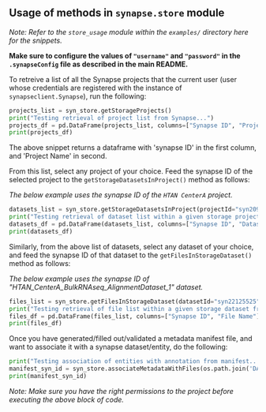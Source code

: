 ## Usage of methods in `synapse.store` module

_Note: Refer to the `store_usage` module within the `examples/` directory here for the snippets._

**Make sure to configure the values of `"username"` and `"password"` in the `.synapseConfig` file as described in the main README.**

To retreive a list of all the Synapse projects that the current user (user whose credentials are registered with the instance of `synapseclient.Synapse`), run the following:

```python
projects_list = syn_store.getStorageProjects()
print("Testing retrieval of project list from Synapse...")
projects_df = pd.DataFrame(projects_list, columns=["Synapse ID", "Project Name"])
print(projects_df)
```
The above snippet returns a dataframe with 'synapse ID' in the first column, and 'Project Name' in second.

From this list, select any project of your choice. Feed the synapse ID of the selected project to the `getStorageDatasetsInProject()` method as follows:

_The below example uses the synapse ID of the `HTAN CenterA` project._

```python
datasets_list = syn_store.getStorageDatasetsInProject(projectId="syn20977135")
print("Testing retrieval of dataset list within a given storage project from Synapse...")
datasets_df = pd.DataFrame(datasets_list, columns=["Synapse ID", "Dataset Name"])
print(datasets_df)
```

Similarly, from the above list of datasets, select any dataset of your choice, and feed the synapse ID of that dataset to the `getFilesInStorageDataset()` method as follows:

_The below example uses the synapse ID of "HTAN_CenterA_BulkRNAseq_AlignmentDataset_1" dataset._

```python
files_list = syn_store.getFilesInStorageDataset(datasetId="syn22125525")
print("Testing retrieval of file list within a given storage dataset from Synapse")
files_df = pd.DataFrame(files_list, columns=["Synapse ID", "File Name"])
print(files_df)
```

Once you have generated/filled out/validated a metadata manifest file, and want to associate it with a synapse dataset/entity, do the following:

```python
print("Testing association of entities with annotation from manifest...")
manifest_syn_id = syn_store.associateMetadataWithFiles(os.path.join('DATA_PATH', config_data["synapse"]["manifest_filename"]), "syn21984120")
print(manifest_syn_id)
```

_Note: Make sure you have the right permissions to the project before executing the above block of code._